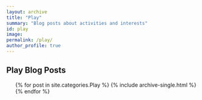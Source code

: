 ```yaml
---
layout: archive
title: "Play"
summary: "Blog posts about activities and interests"
id: play
image:
permalink: /play/
author_profile: true
---
```


## Play Blog Posts

<ul>{% for post in site.categories.Play %}
  {% include archive-single.html %}
  {% endfor %}</ul>